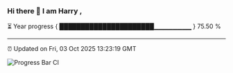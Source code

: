 ### Hi there 👋 I am Harry , 

⏳ Year progress { ██████████████████████▁▁▁▁▁▁▁▁ } 75.50 %

---

⏰ Updated on Fri, 03 Oct 2025 13:23:19 GMT

![Progress Bar CI](https://github.com/duykhang68/duykhang68/workflows/Progress%20Bar%20CI/badge.svg)
